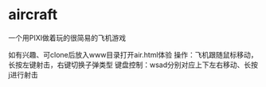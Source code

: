 # aircraft
一个用PIXI做着玩的很简易的飞机游戏 

如有兴趣、可clone后放入www目录打开air.html体验
操作：飞机跟随鼠标移动，长按左键射击，右键切换子弹类型
键盘控制：wsad分别对应上下左右移动、长按j进行射击
